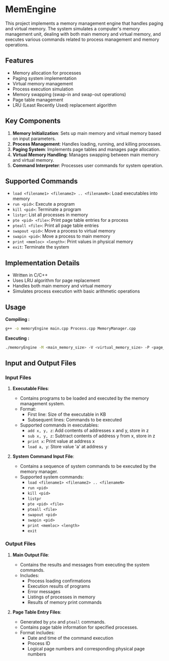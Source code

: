 # MemEngine
This project implements a memory management engine that handles paging and virtual memory. The system simulates a computer's memory management unit, dealing with both main memory and virtual memory, and executes various commands related to process management and memory operations.

## Features

- Memory allocation for processes
- Paging system implementation
- Virtual memory management
- Process execution simulation
- Memory swapping (swap-in and swap-out operations)
- Page table management
- LRU (Least Recently Used) replacement algorithm


## Key Components

1. **Memory Initialization**: Sets up main memory and virtual memory based on input parameters.
2. **Process Management**: Handles loading, running, and killing processes.
3. **Paging System**: Implements page tables and manages page allocation.
4. **Virtual Memory Handling**: Manages swapping between main memory and virtual memory.
5. **Command Interpreter**: Processes user commands for system operation.


## Supported Commands

- `load <filename1> <filename2> .. <filenameN>`: Load executables into memory
- `run <pid>`: Execute a program
- `kill <pid>`: Terminate a program
- `listpr`: List all processes in memory
- `pte <pid> <file>`: Print page table entries for a process
- `pteall <file>`: Print all page table entries
- `swapout <pid>`: Move a process to virtual memory
- `swapin <pid>`: Move a process to main memory
- `print <memloc> <length>`: Print values in physical memory
- `exit`: Terminate the system


## Implementation Details

- Written in C/C++
- Uses LRU algorithm for page replacement
- Handles both main memory and virtual memory
- Simulates process execution with basic arithmetic operations


## Usage
**Compiling :** 

```sh
g++ -o memoryEngine main.cpp Process.cpp MemoryManager.cpp
```
**Executing :**
```bash
./memoryEngine -M <main_memory_size> -V <virtual_memory_size> -P <page_size> -i <input_file> -o <output_file>
```

## Input and Output Files

### Input Files

1. **Executable Files**: 
   - Contains programs to be loaded and executed by the memory management system.
   - Format:
     - First line: Size of the executable in KB
     - Subsequent lines: Commands to be executed
   - Supported commands in executables:
     - `add x, y, z`: Add contents of addresses x and y, store in z
     - `sub x, y, z`: Subtract contents of address y from x, store in z
     - `print x`: Print value at address x
     - `load a, y`: Store value 'a' at address y

2. **System Command Input File**:
   - Contains a sequence of system commands to be executed by the memory manager.
   - Supported system commands:
     - `load <filename1> <filename2> .. <filenameN>`
     - `run <pid>`
     - `kill <pid>`
     - `listpr`
     - `pte <pid> <file>`
     - `pteall <file>`
     - `swapout <pid>`
     - `swapin <pid>`
     - `print <memloc> <length>`
     - `exit`

### Output Files

1. **Main Output File**:
   - Contains the results and messages from executing the system commands.
   - Includes:
     - Process loading confirmations
     - Execution results of programs
     - Error messages
     - Listings of processes in memory
     - Results of memory print commands

2. **Page Table Entry Files**:
   - Generated by `pte` and `pteall` commands.
   - Contains page table information for specified processes.
   - Format includes:
     - Date and time of the command execution
     - Process ID
     - Logical page numbers and corresponding physical page numbers